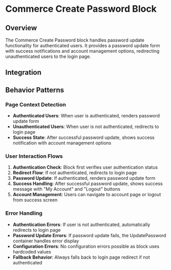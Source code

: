 # Commerce Create Password Block

## Overview

The Commerce Create Password block handles password update functionality for authenticated users. It provides a password update form with success notifications and account management options, redirecting unauthenticated users to the login page.

## Integration

<!-- ### Block Configuration

No block configuration is read via `readBlockConfig()`. -->

<!-- ### URL Parameters

No URL parameters directly affect this block's behavior. -->

<!-- ### Local Storage

No localStorage keys are used by this block. -->

<!-- ### Events

#### Event Listeners

No direct event listeners are implemented in this block.

#### Event Emitters

No events are emitted by this block. -->

## Behavior Patterns

### Page Context Detection

- **Authenticated Users**: When user is authenticated, renders password update form
- **Unauthenticated Users**: When user is not authenticated, redirects to login page
- **Success State**: After successful password update, shows success notification with account management options

### User Interaction Flows

1. **Authentication Check**: Block first verifies user authentication status
2. **Redirect Flow**: If not authenticated, redirects to login page
3. **Password Update**: If authenticated, renders password update form
4. **Success Handling**: After successful password update, shows success message with "My Account" and "Logout" buttons
5. **Account Management**: Users can navigate to account page or logout from success screen

### Error Handling

- **Authentication Errors**: If user is not authenticated, automatically redirects to login page
- **Password Update Errors**: If password update fails, the UpdatePassword container handles error display
- **Configuration Errors**: No configuration errors possible as block uses hardcoded values
- **Fallback Behavior**: Always falls back to login page redirect if not authenticated
